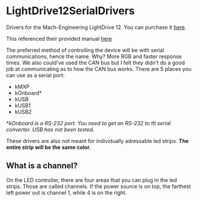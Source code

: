 # LightDrive12SerialDrivers
Drivers for the Mach-Engineering LightDrive 12.
You can purchase it [here](https://www.andymark.com/products/lightdrive-12-led-controller?via=Z2lkOi8vYW5keW1hcmsvV29ya2FyZWE6OkNhdGFsb2c6OkNhdGVnb3J5LzViYjYxOTUzYmM2ZjZkNmRlMWU2YTA5Zg).

This referenced their provided manual [here](https://mach-engineering.com/products/LDRV-12/UserGuide.pdf)

The preferred method of controlling the device will be with serial communications, hence the name. Why? More RGB and faster response times.
We also could've used the CAN bus but I felt they didn't do a good job at communicating as to how the CAN bus works.
There are 5 places you can use as a serial port:
- kMXP 
- kOnboard*
- kUSB 
- kUSB1 
- kUSB2

**kOnboard is a RS-232 port. You need to get an RS-232 to ttl serial converter. USB has not been tested.*

These drivers are also not meant for individually adressable led strips. **The entire strip will be the same color.**

## What is a channel?
On the LED controller, there are four areas that you can plug in the led strips. Those are called channels. If the power source is on top, the farthest left power out is channel 1, while 4 is on the right.
